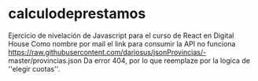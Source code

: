 # calculodeprestamos
Ejercicio de nivelación de Javascript para el curso de React en Digital House
Como nombre por mail el link para consumir la API no funciona
https://raw.githubusercontent.com/dariosus/jsonProvincias/- master/provincias.json
Da error 404, por lo que reemplaze por la logica de ''elegir cuotas''.


